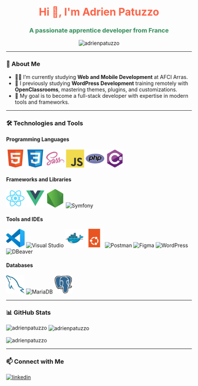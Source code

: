 <h1 align="center" style="color: #ff6347;">Hi 👋, I'm Adrien Patuzzo</h1>
<h3 align="center" style="color: #2e8b57;">A passionate apprentice developer from France</h3>

<p align="center">
  <img src="https://komarev.com/ghpvc/?username=adrienpatuzzo&label=Profile%20views&color=0e75b6&style=flat" alt="adrienpatuzzo" />
</p>

---

### 💼 About Me
- 🧑‍💻 I’m currently studying **Web and Mobile Development** at AFCI Arras.
- 🌱 I previously studying **WordPress Development** training remotely with **OpenClassrooms**, mastering themes, plugins, and customizations.
- 🎯 My goal is to become a full-stack developer with expertise in modern tools and frameworks.

---

### 🛠️ Technologies and Tools
#### Programming Languages
<p align="left">
  <img src="https://raw.githubusercontent.com/devicons/devicon/master/icons/html5/html5-original.svg" alt="HTML5" width="50" height="50"/>
  <img src="https://raw.githubusercontent.com/devicons/devicon/master/icons/css3/css3-original.svg" alt="CSS3" width="50" height="50"/>
  <img src="https://raw.githubusercontent.com/devicons/devicon/master/icons/sass/sass-original.svg" alt="SCSS" width="50" height="50"/>
  <img src="https://raw.githubusercontent.com/devicons/devicon/master/icons/javascript/javascript-original.svg" alt="JavaScript" width="50" height="50"/>
  <img src="https://raw.githubusercontent.com/devicons/devicon/master/icons/php/php-original.svg" alt="PHP" width="50" height="50"/>
  <img src="https://raw.githubusercontent.com/devicons/devicon/master/icons/csharp/csharp-original.svg" alt="C#" width="50" height="50"/>
</p>

#### Frameworks and Libraries
<p align="left">
  <img src="https://raw.githubusercontent.com/devicons/devicon/master/icons/react/react-original.svg" alt="React" width="50" height="50"/>
  <img src="https://raw.githubusercontent.com/devicons/devicon/master/icons/vuejs/vuejs-original.svg" alt="Vue.js" width="50" height="50"/>
  <img src="https://raw.githubusercontent.com/devicons/devicon/master/icons/nodejs/nodejs-original.svg" alt="Node.js" width="50" height="50"/>
  <img src="https://cdn.icon-icons.com/icons2/3915/PNG/512/symfony_logo_icon_249464.png" alt="Symfony" width="50" height="50"/>
</p>

#### Tools and IDEs
<p align="left">
  <img src="https://raw.githubusercontent.com/devicons/devicon/master/icons/vscode/vscode-original.svg" alt="VSCode" width="50" height="50"/>
  <img src="https://upload.wikimedia.org/wikipedia/commons/5/59/Visual_Studio_Icon_2019.svg" alt="Visual Studio" width="50" height="50"/>
  <img src="https://raw.githubusercontent.com/devicons/devicon/master/icons/docker/docker-original.svg" alt="Docker" width="50" height="50"/>
  <img src="https://raw.githubusercontent.com/devicons/devicon/master/icons/ubuntu/ubuntu-plain.svg" alt="Ubuntu" width="50" height="50"/>
  <img src="https://www.vectorlogo.zone/logos/getpostman/getpostman-icon.svg" alt="Postman" width="50" height="50"/>
  <img src="https://www.vectorlogo.zone/logos/figma/figma-icon.svg" alt="Figma" width="50" height="50"/>
  <img src="https://upload.wikimedia.org/wikipedia/commons/9/98/WordPress_blue_logo.svg" alt="WordPress" width="50" height="50"/>
  <img src="https://upload.wikimedia.org/wikipedia/commons/b/b5/DBeaver_logo.svg" alt="DBeaver" width="50" height="50"/>
</p>

#### Databases
<p align="left">
  <img src="https://raw.githubusercontent.com/devicons/devicon/master/icons/mysql/mysql-original.svg" alt="MySQL" width="50" height="50"/>
  <img src="https://upload.wikimedia.org/wikipedia/commons/c/ca/MariaDB_colour_logo.svg" alt="MariaDB" width="50" height="50"/>
  <img src="https://raw.githubusercontent.com/devicons/devicon/master/icons/postgresql/postgresql-original.svg" alt="PostgreSQL" width="50" height="50"/>
</p>

---

### 📊 GitHub Stats
<p>
  <img align="left" src="https://github-readme-stats.vercel.app/api/top-langs?username=adrienpatuzzo&show_icons=true&locale=en&layout=compact" alt="adrienpatuzzo" />
</p>
<p>&nbsp;<img align="center" src="https://github-readme-stats.vercel.app/api?username=adrienpatuzzo&show_icons=true&locale=en" alt="adrienpatuzzo" /></p>
<p><img align="center" src="https://github-readme-streak-stats.herokuapp.com/?user=adrienpatuzzo&" alt="adrienpatuzzo" /></p>

---

### 📫 Connect with Me
<p align="left">
  <a href="https://linkedin.com/in/adrien-patuzzo-b7180a194/" target="blank">
    <img align="center" src="https://raw.githubusercontent.com/rahuldkjain/github-profile-readme-generator/master/src/images/icons/Social/linked-in-alt.svg" alt="linkedin" height="30" width="40" />
  </a>
</p>
